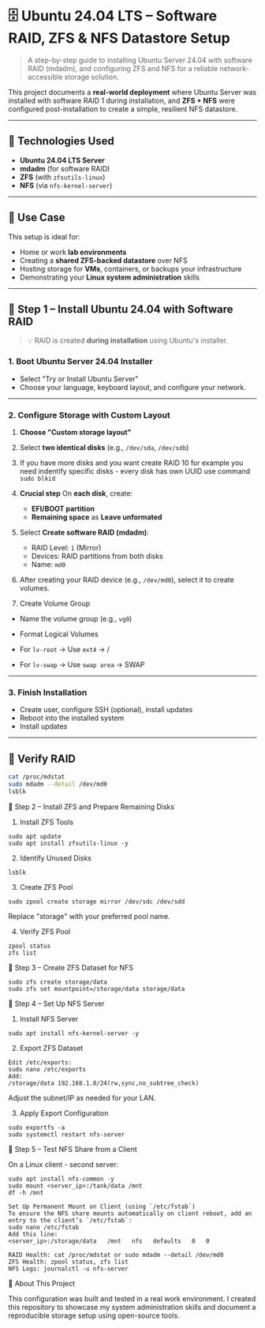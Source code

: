 # 🗄️ Ubuntu 24.04 LTS – Software RAID, ZFS & NFS Datastore Setup

> A step-by-step guide to installing Ubuntu Server 24.04 with software RAID (mdadm), and configuring ZFS and NFS for a reliable network-accessible storage solution.

This project documents a **real-world deployment** where Ubuntu Server was installed with software RAID 1 during installation, and **ZFS + NFS** were configured post-installation to create a simple, resilient NFS datastore.

---

## 🧰 Technologies Used

- **Ubuntu 24.04 LTS Server**
- **mdadm** (for software RAID)
- **ZFS** (with `zfsutils-linux`)
- **NFS** (via `nfs-kernel-server`)

---

## 🚀 Use Case

This setup is ideal for:
- Home or work **lab environments**
- Creating a **shared ZFS-backed datastore** over NFS
- Hosting storage for **VMs**, containers, or backups your infrastructure 
- Demonstrating your **Linux system administration** skills

---

## 🔧 Step 1 – Install Ubuntu 24.04 with Software RAID

> 💡 RAID is created **during installation** using Ubuntu's installer.

### 1. Boot Ubuntu Server 24.04 Installer

- Select "Try or Install Ubuntu Server"
- Choose your language, keyboard layout, and configure your network.

---

### 2. Configure Storage with Custom Layout

1. **Choose "Custom storage layout"**
2. Select **two identical disks** (e.g., `/dev/sda`, `/dev/sdb`)
3. If you have more disks and you want create RAID 10 for example you need indentify specific disks - every disk has own UUID use command ```sudo blkid```
4. **Crucial step** On **each disk**, create:
   - **EFI/BOOT partition** 
   - **Remaining space** as **Leave unformated**

5. Select **Create software RAID (mdadm)**:
   - RAID Level: `1` (Mirror)
   - Devices: RAID partitions from both disks
   - Name: `md0`

6. After creating your RAID device (e.g., `/dev/md0`), select it to create volumes.
7. Create Volume Group

- Name the volume group (e.g., `vg0`)
- Format Logical Volumes

- For `lv-root` → Use `ext4` -> /
- For `lv-swap` → Use `swap area` -> SWAP

---

### 3. Finish Installation

- Create user, configure SSH (optional), install updates
- Reboot into the installed system
- Install updates
---

## 🧪 Verify RAID

```bash
cat /proc/mdstat
sudo mdadm --detail /dev/md0
lsblk
```

🌊 Step 2 – Install ZFS and Prepare Remaining Disks
1. Install ZFS Tools
```
sudo apt update
sudo apt install zfsutils-linux -y
```
2. Identify Unused Disks
```
lsblk
```
3. Create ZFS Pool
```
sudo zpool create storage mirror /dev/sdc /dev/sdd
```

Replace "storage" with your preferred pool name.

4. Verify ZFS Pool
```
zpool status
zfs list
```
📁 Step 3 – Create ZFS Dataset for NFS
```
sudo zfs create storage/data
sudo zfs set mountpoint=/storage/data storage/data
```

📡 Step 4 – Set Up NFS Server
1. Install NFS Server
```
sudo apt install nfs-kernel-server -y
```
2. Export ZFS Dataset
```
Edit /etc/exports:
sudo nano /etc/exports
Add:
/storage/data 192.168.1.0/24(rw,sync,no_subtree_check)
```
Adjust the subnet/IP as needed for your LAN.

3. Apply Export Configuration
```
sudo exportfs -a
sudo systemctl restart nfs-server
```
🧪 Step 5 – Test NFS Share from a Client

On a Linux client - second server:
```
sudo apt install nfs-common -y
sudo mount <server_ip>:/tank/data /mnt
df -h /mnt

Set Up Permanent Mount on Client (using `/etc/fstab`)
To ensure the NFS share mounts automatically on client reboot, add an entry to the client’s `/etc/fstab`:
sudo nano /etc/fstab
Add this line:
<server_ip>:/storage/data   /mnt   nfs   defaults   0   0
```
```
RAID Health: cat /proc/mdstat or sudo mdadm --detail /dev/md0
ZFS Health: zpool status, zfs list
NFS Logs: journalctl -u nfs-server
```
🙋 About This Project

This configuration was built and tested in a real work environment.
I created this repository to showcase my system administration skills and document a reproducible storage setup using open-source tools.
